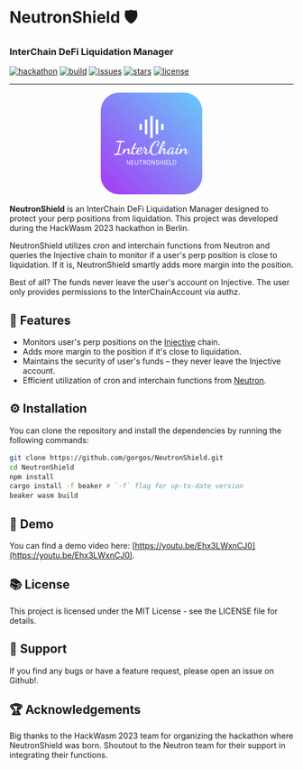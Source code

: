 # NeutronShield :shield:

### InterChain DeFi Liquidation Manager

[![hackathon](https://img.shields.io/badge/Hackathon-HackWasm%202023-green)](https://hackwasm.com)
[![build](https://img.shields.io/badge/build-passing-brightgreen)](https://github.com/gorgos/NeutronShield/actions)
[![issues](https://img.shields.io/github/issues/gorgos/NeutronShield)](https://github.com/gorgos/NeutronShield/issues)
[![stars](https://img.shields.io/github/stars/gorgos/NeutronShield)](https://github.com/gorgos/NeutronShield/stargazers)
[![license](https://img.shields.io/badge/license-MIT-blue)](https://github.com/gorgos/NeutronShield/blob/main/LICENSE)

---

<p align="center">
  <img src="logo.png" width="180" alt="NeutronShield Logo">
</p>

**NeutronShield** is an InterChain DeFi Liquidation Manager designed to protect your perp positions from liquidation. This project was developed during the HackWasm 2023 hackathon in Berlin.

NeutronShield utilizes cron and interchain functions from Neutron and queries the Injective chain to monitor if a user's perp position is close to liquidation. If it is, NeutronShield smartly adds more margin into the position.

Best of all? The funds never leave the user's account on Injective. The user only provides permissions to the InterChainAccount via authz.

## 🚀 Features

- Monitors user's perp positions on the [Injective](https://injective.com/) chain.
- Adds more margin to the position if it's close to liquidation.
- Maintains the security of user's funds – they never leave the Injective account.
- Efficient utilization of cron and interchain functions from [Neutron](https://neutron.org/).

## ⚙️ Installation

You can clone the repository and install the dependencies by running the following commands:

```bash
git clone https://github.com/gorgos/NeutronShield.git
cd NeutronShield
npm install
cargo install -f beaker # `-f` flag for up-to-date version
beaker wasm build
```

## 🎥 Demo

You can find a demo video here: [https://youtu.be/Ehx3LWxnCJ0](https://youtu.be/Ehx3LWxnCJ0).

## 📚 License

This project is licensed under the MIT License - see the LICENSE file for details.

## 💬 Support

If you find any bugs or have a feature request, please open an issue on Github!.

## 🏆 Acknowledgements

Big thanks to the HackWasm 2023 team for organizing the hackathon where NeutronShield was born. Shoutout to the Neutron team for their support in integrating their functions.
